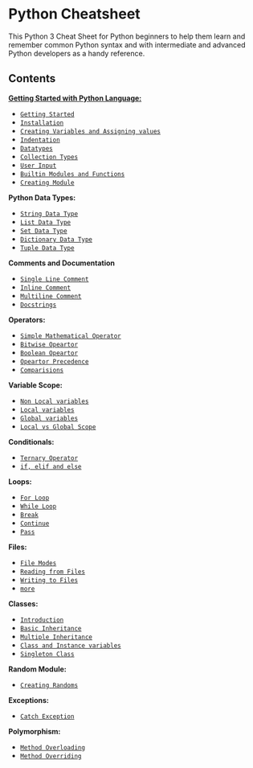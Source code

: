 Python Cheatsheet 
===============================

This Python 3 Cheat Sheet for Python beginners to help them learn and remember common Python syntax and with intermediate and advanced Python developers as a handy reference.

Contents
---
[**Getting Started with Python Language:**](All/getting_started.md)

- [`Getting Started`](All\/getting_started.md\#11-getting-started)
- [`Installation`](All\/getting_started.md\#12-installation)
- [`Creating Variables and Assigning values`](All\/getting_started.md\#13-creating-variables-and-assigning-values)
- [`Indentation`](All\/getting_started.md\#14-indentation)
- [`Datatypes`](All\/getting_started.md\#15-datatypes)
- [`Collection Types`](All\/getting_started.md\#16-collection-types)
- [`User Input`](All\/getting_started.md\#18-user-input)
- [`Builtin Modules and Functions`](All\/getting_started.md\#18-builtin-modules-and-functions)
- [`Creating Module`](All\/getting_started.md\#19-creating-module)

**Python Data Types:**
- [`String Data Type`](All\/datatype.md\#11-string) 
- [`List Data Type`](All\/datatype.md\#12-list) 
- [`Set Data Type`](All\/datatype.md\#-13set) 
- [`Dictionary Data Type`](All\/datatype.md\#14-dictionary)
- [`Tuple Data Type`](All\/datatype.md\#15-tuple)  

**Comments and Documentation**
- [`Single Line Comment`](All\/comments.md\#single-line-comment)
- [`Inline Comment`](All\/comments.md\#inline-comment)
- [`Multiline Comment`](All\/comments.md\#multiline-comment)
- [`Docstrings`](All\/comments.md\#docstrings)

**Operators:**
- [`Simple Mathematical Operator`](All\/operator.md\#simple-mathematical-operator)
- [`Bitwise Opeartor`](All\/operator.md\#bitwise-operator)
- [`Boolean Opeartor`](All\/operator.md\#boolean-operator)
- [`Opeartor Precedence`](All\/operator.md\#operator-precedence)
- [`Comparisions`](All\/operator.md\#comparisions)

**Variable Scope:**
- [`Non Local variables`](All\/scope.md\#non-local-variable)
- [`Local variables`](All\/scope.md\#local-variable)
- [`Global variables`](All\/scope.md\#global-variable)
- [`Local vs Global Scope`](All\/scope.md\#local-vs-global-scope)

**Conditionals:**
- [`Ternary Operator`](All\/conditionals.md\#ternary-operator)
- [`if, elif and else`](All\/conditionals.md\#if-elif-and-else)

**Loops:**
- [`For Loop`](All\/loops.md\#for)
- [`While Loop`](All\/loops.md#while)
- [`Break`](All\/loops.md\#break)
- [`Continue`](All\/loops.md\#continue)
- [`Pass`](All\/loops.md\#pass)

**Files:**
- [`File Modes`](All\/files.md\#file-modes)
- [`Reading from Files`](All\/files.md\#reading-from-file)
- [`Writing to Files`](All\/files.md#writing-to-file)
- [`more`](All\/files.md\#more)

**Classes:**
- [`Introduction`](All\/classobj.md\#introduction)
- [`Basic Inheritance`](All\/classobj.md\#basic-inheritance)
- [`Multiple Inheritance`](All\/classobj.md\#multiple-inheritance)
- [`Class and Instance variables`](All\/classobj.md\#class-and-instance-variables)
- [`Singleton Class`](All\/classobj.md\#singleton-class)

**Random Module:**
- [`Creating Randoms`](All\/random.md\#random)

**Exceptions:**
- [`Catch Exception`](All\/excep.md\#catch-exception)

**Polymorphism:**
- [`Method Overloading`](All\/polymorphism.md\#method-overloading)
- [`Method Overriding`](All\/polymorphism.md\#method-overriding)
